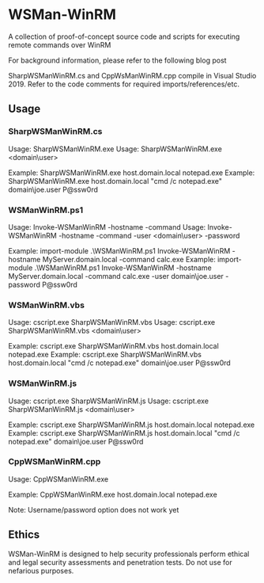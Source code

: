 # WSMan-WinRM
A collection of proof-of-concept source code and scripts for executing remote commands over WinRM

For background information, please refer to the following blog post []()

SharpWSManWinRM.cs and CppWsManWinRM.cpp compile in Visual Studio 2019.  Refer to the code comments for required imports/references/etc.

## Usage

### SharpWSManWinRM.cs

 Usage: SharpWSManWinRM.exe <hostname> <command>
 Usage: SharpWSManWinRM.exe <hostname> <command> <domain\user> <password>

 Example: SharpWSManWinRM.exe host.domain.local notepad.exe
 Example: SharpWSManWinRM.exe host.domain.local "cmd /c notepad.exe" domain\joe.user P@ssw0rd

### WSManWinRM.ps1

 Usage: Invoke-WSManWinRM -hostname <hostname> -command <command>
 Usage: Invoke-WSManWinRM -hostname <hostname> -command <command> -user <domain\user> -password <password>

 Example: import-module .\WSManWinRM.ps1
		      Invoke-WSManWinRM -hostname MyServer.domain.local -command calc.exe
 Example: import-module .\WSManWinRM.ps1
		      Invoke-WSManWinRM -hostname MyServer.domain.local -command calc.exe -user domain\joe.user -password P@ssw0rd
		  
		  
### WSManWinRM.vbs

 Usage: cscript.exe SharpWSManWinRM.vbs <hostname> <command>
 Usage: cscript.exe SharpWSManWinRM.vbs <hostname> <command> <domain\user> <password>

 Example: cscript.exe SharpWSManWinRM.vbs host.domain.local notepad.exe
 Example: cscript.exe SharpWSManWinRM.vbs host.domain.local "cmd /c notepad.exe" domain\joe.user P@ssw0rd	

### WSManWinRM.js

 Usage: cscript.exe SharpWSManWinRM.js <hostname> <command>
 Usage: cscript.exe SharpWSManWinRM.js <hostname> <command> <domain\user> <password>

 Example: cscript.exe SharpWSManWinRM.js host.domain.local notepad.exe
 Example: cscript.exe SharpWSManWinRM.js host.domain.local "cmd /c notepad.exe" domain\joe.user P@ssw0rd	 

### CppWSManWinRM.cpp

 Usage: CppWSManWinRM.exe <hostname> <command>

 Example: CppWSManWinRM.exe host.domain.local notepad.exe
 
 Note: Username/password option does not work yet
  
## Ethics

WSMan-WinRM is designed to help security professionals perform ethical and legal security assessments and penetration tests. Do not use for nefarious purposes.

